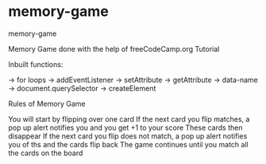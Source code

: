 # memory-game
memory-game

Memory Game done with the help of freeCodeCamp.org Tutorial

Inbuilt functions: 

-> for loops
-> addEventListener
-> setAttribute
-> getAttribute
-> data-name
-> document.querySelector
-> createElement

Rules of Memory Game

You will start by flipping over one card
If the next card you flip matches, a pop up alert notifies you and you get +1 to your score
These cards then disappear
If the next card you flip does not match, a pop up alert notifies you of ths and the cards flip back
The game continues until you match all the cards on the board